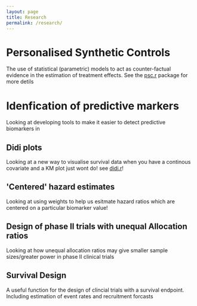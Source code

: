```yaml
---
layout: page
title: Research
permalink: /research/
---
```


# Personalised Synthetic Controls

The use of statistical (parametric) models to act as counter-factual evidence
in the estimation of treatment effects.  See the [psc.r](https://github.com/richJJackson/psc)
package for more detils

# Idenfication of predictive markers

Looking at developing tools to make it easier to detect predictive biomarkers in

## Didi plots

Looking at a new way to visualise survival data when you have a continous
covariate and a KM plot just wont do! see [didi.r](https://github.com/richJJackson/didi)!

## 'Centered' hazard estimates

Looking at using weights to help us esitmate hazard ratios which are centered on
a particular biomarker value!

## Design of phase II trials with unequal Allocation ratios

Looking at how unequal allocation ratios may give smaller sample sizes/greater
power in phase II clinical trials

## Survival Design

A useful function for the design of clincial trials with a survival endpoint.
Including estimation of event rates and recruitment forcasts










